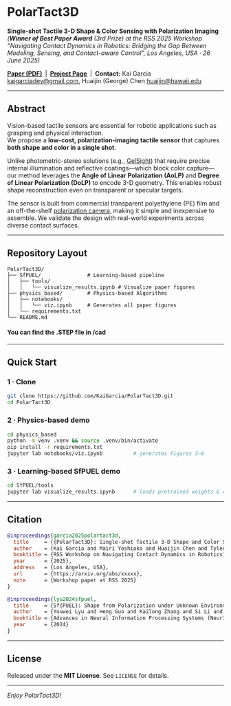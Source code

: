 # PolarTact3D

**Single-shot Tactile 3-D Shape & Color Sensing with Polarization Imaging**  
*(**Winner of Best Paper Award** (3rd Prize) at the RSS 2025 Workshop “Navigating Contact Dynamics in Robotics: Bridging the Gap Between Modeling, Sensing, and Contact-aware Control”, Los Angeles, USA · 26 June 2025)*  

[**Paper (PDF)**](https://arxiv.org/abs/xxxxx) | [**Project Page**](https://polartact3d.github.io) | **Contact:** Kai Garcia <kaigarciadev@gmail.com>, Huaijin (George) Chen <huaijin@hawaii.edu>

---

## Abstract

Vision-based tactile sensors are essential for robotic applications such as grasping and physical interaction.  
We propose a **low-cost, polarization-imaging tactile sensor** that captures **both shape and color in a single shot**.  

Unlike photometric-stereo solutions (e.g., [GelSight](http://gelsight.com/)) that require precise internal illumination and reflective coatings—which block color capture—our method leverages the **Angle of Linear Polarization (AoLP)** and **Degree of Linear Polarization (DoLP)** to encode 3-D geometry. This enables robust shape reconstruction even on transparent or specular targets. 

The sensor is built from commercial transparent polyethylene (PE) film and an off-the-shelf [polarization camera](https://thinklucid.com/product/phoenix-5-mp-imx264/), making it simple and inexpensive to assemble. We validate the design with real-world experiments across diverse contact surfaces.

---

## Repository Layout

```text
PolarTact3D/
├── SfPUEL/               # Learning-based pipeline
│   ├── tools/       
│   │   └── visualize_results.ipynb # Visualize paper figures
├── physics_based/        # Physics-based Algorithms
│   ├── notebooks/
│   │   └── viz.ipynb     # Generates all paper figures
│   └── requirements.txt
└── README.md
```
#### You can find the .STEP file in /cad
---

## Quick Start

### 1 · Clone

```bash
git clone https://github.com/KaiGarcia/PolarTact3D.git
cd PolarTact3D
```

### 2 · Physics-based demo

```bash
cd physics_based
python -m venv .venv && source .venv/bin/activate
pip install -r requirements.txt
jupyter lab notebooks/viz.ipynb          # generates Figures 3–6
```

### 3 · Learning-based SfPUEL demo

```bash
cd SfPUEL/tools
jupyter lab visualize_results.ipynb      # loads pretrained weights & runs on samples
```

---

## Citation

```bibtex
@inproceedings{garcia2025polartact3d,
  title     = {{PolarTact3D}: Single-shot Tactile 3-D Shape and Color Sensing with Polarization Imaging},
  author    = {Kai Garcia and Mairi Yoshioka and Huaijin Chen and Tyler Ray and Tianlu Wang and Frances Zhu},
  booktitle = {RSS Workshop on Navigating Contact Dynamics in Robotics},
  year      = {2025},
  address   = {Los Angeles, USA},
  url       = {https://arxiv.org/abs/xxxxx},
  note      = {Workshop paper at RSS 2025}
}

@inproceedings{lyu2024sfpuel,
  title     = {Sf{PUEL}: Shape from Polarization under Unknown Environment Light},
  author    = {Youwei Lyu and Heng Guo and Kailong Zhang and Si Li and Boxin Shi},
  booktitle = {Advances in Neural Information Processing Systems (NeurIPS)},
  year      = {2024}
}
```

---

## License

Released under the **MIT License**. See `LICENSE` for details.

---

*Enjoy PolarTact3D!*